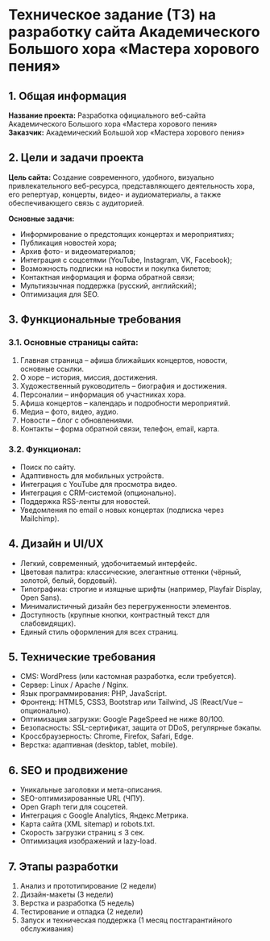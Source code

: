 # Техническое задание (ТЗ) на разработку сайта Академического Большого хора «Мастера хорового пения»

## 1. Общая информация
**Название проекта:** Разработка официального веб-сайта Академического Большого хора «Мастера хорового пения»  
**Заказчик:** Академический Большой хор «Мастера хорового пения»

## 2. Цели и задачи проекта
**Цель сайта:** Создание современного, удобного, визуально привлекательного веб-ресурса, представляющего деятельность хора, его репертуар, концерты, видео- и аудиоматериалы, а также обеспечивающего связь с аудиторией.

**Основные задачи:**
- Информирование о предстоящих концертах и мероприятиях;
- Публикация новостей хора;
- Архив фото- и видеоматериалов;
- Интеграция с соцсетями (YouTube, Instagram, VK, Facebook);
- Возможность подписки на новости и покупка билетов;
- Контактная информация и форма обратной связи;
- Мультиязычная поддержка (русский, английский);
- Оптимизация для SEO.

## 3. Функциональные требования
### 3.1. Основные страницы сайта:
1. Главная страница – афиша ближайших концертов, новости, основные ссылки.
2. О хоре – история, миссия, достижения.
3. Художественный руководитель – биография и достижения.
4. Персоналии – информация об участниках хора.
5. Афиша концертов – календарь и подробности мероприятий.
6. Медиа – фото, видео, аудио.
7. Новости – блог с обновлениями.
8. Контакты – форма обратной связи, телефон, email, карта.

### 3.2. Функционал:
- Поиск по сайту.
- Адаптивность для мобильных устройств.
- Интеграция с YouTube для просмотра видео.
- Интеграция с CRM-системой (опционально).
- Поддержка RSS-ленты для новостей.
- Уведомления по email о новых концертах (подписка через Mailchimp).

## 4. Дизайн и UI/UX
- Легкий, современный, удобочитаемый интерфейс.
- Цветовая палитра: классические, элегантные оттенки (чёрный, золотой, белый, бордовый).
- Типографика: строгие и изящные шрифты (например, Playfair Display, Open Sans).
- Минималистичный дизайн без перегруженности элементов.
- Доступность (крупные кнопки, контрастный текст для слабовидящих).
- Единый стиль оформления для всех страниц.

## 5. Технические требования
- CMS: WordPress (или кастомная разработка, если требуется).
- Сервер: Linux / Apache / Nginx.
- Язык программирования: PHP, JavaScript.
- Фронтенд: HTML5, CSS3, Bootstrap или Tailwind, JS (React/Vue – опционально).
- Оптимизация загрузки: Google PageSpeed не ниже 80/100.
- Безопасность: SSL-сертификат, защита от DDoS, регулярные бэкапы.
- Кроссбраузерность: Chrome, Firefox, Safari, Edge.
- Верстка: адаптивная (desktop, tablet, mobile).

## 6. SEO и продвижение
- Уникальные заголовки и мета-описания.
- SEO-оптимизированные URL (ЧПУ).
- Open Graph теги для соцсетей.
- Интеграция с Google Analytics, Яндекс.Метрика.
- Карта сайта (XML sitemap) и robots.txt.
- Скорость загрузки страниц ≤ 3 сек.
- Оптимизация изображений и lazy-load.

## 7. Этапы разработки
1. Анализ и прототипирование (2 недели)
2. Дизайн-макеты (3 недели)
3. Верстка и разработка (5 недель)
4. Тестирование и отладка (2 недели)
5. Запуск и техническая поддержка (1 месяц постгарантийного обслуживания)